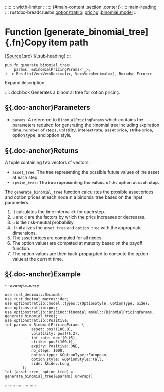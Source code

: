 :::::::: width-limiter
::::::: {#main-content .section .content}
:::: main-heading
::: rustdoc-breadcrumbs
[optionstratlib](../../index.html)::[pricing](../index.html)::[binomial_model](index.html)
:::

# Function [generate_binomial_tree]{.fn}Copy item path

[[Source](../../../src/optionstratlib/pricing/binomial_model.rs.html#188-251){.src}
]{.sub-heading}
::::

``` {.rust .item-decl}
pub fn generate_binomial_tree(
    params: &BinomialPricingParams<'_>,
) -> Result<(Vec<Vec<Decimal>>, Vec<Vec<Decimal>>), Box<dyn Error>>
```

Expand description

:::: docblock
Generates a binomial tree for option pricing.

## [§](#parameters){.doc-anchor}Parameters

- `params`: A reference to `BinomialPricingParams` which contains the
  parameters required for generating the binomial tree including
  expiration time, number of steps, volatility, interest rate, asset
  price, strike price, option type, and option style.

## [§](#returns){.doc-anchor}Returns

A tuple containing two vectors of vectors:

- `asset_tree`: The tree representing the possible future values of the
  asset at each step.
- `option_tree`: The tree representing the values of the option at each
  step.

The `generate_binomial_tree` function calculates the possible asset
prices and option prices at each node in a binomial tree based on the
input parameters.

1.  It calculates the time interval `dt` for each step.
2.  `u` and `d` are the factors by which the price increases or
    decreases.
3.  `p` is the risk-neutral probability.
4.  It initializes the `asset_tree` and `option_tree` with the
    appropriate dimensions.
5.  The asset prices are computed for all nodes.
6.  The option values are computed at maturity based on the payoff
    function.
7.  The option values are then back-propagated to compute the option
    value at the current time.

## [§](#example){.doc-anchor}Example

::: example-wrap
``` {.rust .rust-example-rendered}
use rust_decimal::Decimal;
use rust_decimal_macros::dec;
use optionstratlib::model::types::{OptionStyle, OptionType, Side};
use optionstratlib::pos;
use optionstratlib::pricing::binomial_model::{BinomialPricingParams, generate_binomial_tree};
use optionstratlib::Positive;
let params = BinomialPricingParams {
            asset: pos!(100.0),
            volatility: pos!(0.2),
            int_rate: dec!(0.05),
            strike: pos!(100.0),
            expiry: Positive::ONE,
            no_steps: 1000,
            option_type: &OptionType::European,
            option_style: &OptionStyle::Call,
            side: &Side::Long,
        };
let (asset_tree, option_tree) = generate_binomial_tree(&params).unwrap();
```
:::
::::
:::::::
::::::::
